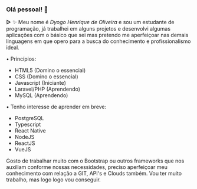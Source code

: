 ### Olá pessoal! 👋

**▻** ✨ Meu nome é _Dyogo Henrique de Oliveira_ e sou um estudante de programação, já trabalhei em alguns projetos e desenvolvi algumas aplicações com o básico que sei mas pretendo me aperfeiçoar nas demais linguagens em que opero para a busca do conhecimento e profissionalismo ideal.

• Princípios:

- HTML5 (Domino o essencial)
- CSS (Domino o essencial)
- Javascript (Iniciante)
- Laravel/PHP (Aprendendo)
- MySQL (Aprendendo)

• Tenho interesse de aprender em breve:

- PostgreSQL
- Typescript
- React Native
- NodeJS
- ReactJS
- VueJS

Gosto de trabalhar muito com o Bootstrap ou outros frameworks que nos auxiliam conforme nossas necessidades, preciso aperfeiçoar meu conhecimento com relação a GIT, API's e Clouds também.
Vou ter muito trabalho, mas logo logo vou conseguir.

